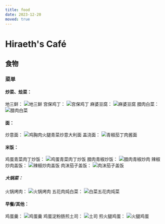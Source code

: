 ```yaml
---
title: food
date: 2023-12-20
moved: true
---
```


# Hiraeth's Café

## 食物

### 菜单

#### 炒菜、烩菜：

地三鲜：
![地三鲜](https://github.com/HiraethEcho/picx-images-hosting/raw/master/food/170f6c753395f4aaf904a9757d8fd43.2h81ab0y7e.jpg)
宫保鸡丁：
![宫保鸡丁](https://github.com/HiraethEcho/picx-images-hosting/raw/master/food/b18ca6f802d4777877f3d0ed057f53c.7aww6flfkp.jpg)
麻婆豆腐：
![麻婆豆腐](https://github.com/HiraethEcho/picx-images-hosting/raw/master/food/d93a22e5e550e70df47d20c3ab01895.1vydo06gpi.jpg)
腊肉白菜：
![腊肉白菜](https://github.com/HiraethEcho/picx-images-hosting/raw/master/food/a8eba8569f0d6ce898b45f93d114730.231ljfs9rx.jpg)

#### 面：

炒意面：
![鸡胸肉火腿青菜炒意大利面](https://github.com/HiraethEcho/picx-images-hosting/raw/master/food/a268f21c12b58f00125027413208387.7zq5qg97e5.jpg)
盖浇面：
![青椒茄丁肉酱面](https://github.com/HiraethEcho/picx-images-hosting/raw/master/food/e826c6ece42bdfeb6a23824e11bbb5a.8s3186podq.jpg)

#### 米饭：

鸡蛋青菜肉丁炒饭：
![鸡蛋青菜肉丁炒饭](https://github.com/HiraethEcho/picx-images-hosting/raw/master/food/434b1ae2e21545eb9e20700048c282b.5tqr4oh0ju.jpg)
腊肉青椒炒饭：
![腊肉青椒炒肉](https://github.com/HiraethEcho/picx-images-hosting/raw/master/food/f5c99f2041946a03c6d802609740a4d.1ov5skjwbu.jpg)
辣椒炒肉盖饭：
![辣椒炒肉盖饭](https://github.com/HiraethEcho/picx-images-hosting/raw/master/food/301601e44d002ca612515c18cf6a0dd.9kfwpx64o5.jpg)
肉沫茄子盖饭：
![肉沫茄子盖饭](https://github.com/HiraethEcho/picx-images-hosting/raw/master/food/42ca69d1761e8bffac8e03fa4fd4d30.7ljpzl0gk7.jpg)

##### 大锅菜：

火锅烤肉：
![火锅烤肉](https://github.com/HiraethEcho/picx-images-hosting/raw/master/food/768bff43ef7d132de2a3573a04bf4f4.9kfwpx67w8.jpg)
五花肉炖白菜：
![白菜五花肉炖菜](https://github.com/HiraethEcho/picx-images-hosting/raw/master/food/83b126f7592bc49259476d380c3f5cb.5c0pg3fsj8.jpg)

#### 早餐/其他：

鸡蛋羹：
![鸡蛋羹](https://github.com/HiraethEcho/picx-images-hosting/raw/master/food/0546c85e59ce561e1533d483fef38c7.64dkxtwodp.jpg)
鸡蛋淀粉肠煎土司：
![土司](https://github.com/HiraethEcho/picx-images-hosting/raw/master/food/9b5fa513aa975bca1e366304ee9f8ae.7ljpzl0ke9.jpg)
煎火腿鸡蛋：
![火腿鸡蛋](https://github.com/HiraethEcho/picx-images-hosting/raw/master/food/71c2940ddc77db377e5494b5f9fc552.pf2fegv6c.jpg)
